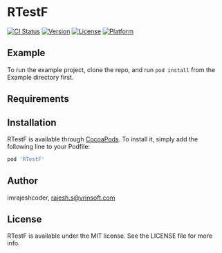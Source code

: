 # RTestF

[![CI Status](https://img.shields.io/travis/imrajeshcoder/RTestF.svg?style=flat)](https://travis-ci.org/imrajeshcoder/RTestF)
[![Version](https://img.shields.io/cocoapods/v/RTestF.svg?style=flat)](https://cocoapods.org/pods/RTestF)
[![License](https://img.shields.io/cocoapods/l/RTestF.svg?style=flat)](https://cocoapods.org/pods/RTestF)
[![Platform](https://img.shields.io/cocoapods/p/RTestF.svg?style=flat)](https://cocoapods.org/pods/RTestF)

## Example

To run the example project, clone the repo, and run `pod install` from the Example directory first.

## Requirements

## Installation

RTestF is available through [CocoaPods](https://cocoapods.org). To install
it, simply add the following line to your Podfile:

```ruby
pod 'RTestF'
```

## Author

imrajeshcoder, rajesh.s@vrinsoft.com

## License

RTestF is available under the MIT license. See the LICENSE file for more info.
